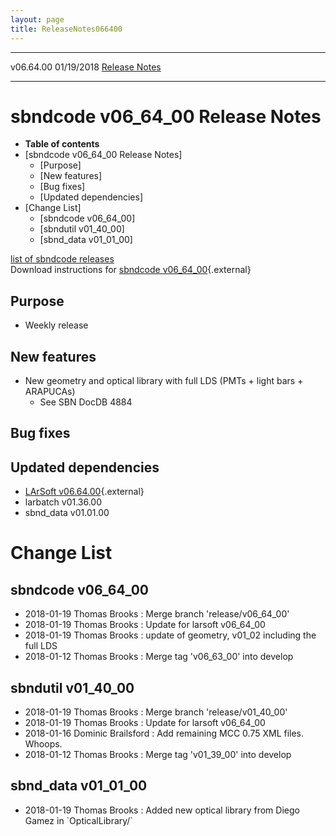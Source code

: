 ```yaml
---
layout: page
title: ReleaseNotes066400
---
```


  ----------- ------------ -- -- ------------------------------------------------------
  v06.64.00   01/19/2018         [Release Notes](ReleaseNotes066400.html)
  ----------- ------------ -- -- ------------------------------------------------------



sbndcode v06\_64\_00 Release Notes
======================================================================================

-   **Table of contents**
-   [sbndcode v06\_64\_00 Release
    Notes]
    -   [Purpose]
    -   [New features]
    -   [Bug fixes]
    -   [Updated dependencies]
-   [Change List]
    -   [sbndcode v06\_64\_00]
    -   [sbndutil v01\_40\_00]
    -   [sbnd\_data v01\_01\_00]

[list of sbndcode
releases](List_of_SBND_code_releases.html)\
Download instructions for [sbndcode
v06\_64\_00](http://scisoft.fnal.gov/scisoft/bundles/sbnd/v06_64_00/sbndcode-v06_64_00.html){.external}



Purpose
----------------------------------

-   Weekly release



New features
--------------------------------------------

-   New geometry and optical library with full LDS (PMTs + light bars +
    ARAPUCAs)
    -   See SBN DocDB 4884



Bug fixes
--------------------------------------



Updated dependencies
------------------------------------------------------------

-   [LArSoft
    v06.64.00](https://cdcvs.fnal.gov/redmine/projects/larsoft/wiki/ReleaseNotes066400){.external}
-   larbatch v01.36.00
-   sbnd\_data v01.01.00



Change List
==========================================



sbndcode v06\_64\_00
----------------------------------------------------------

-   2018-01-19 Thomas Brooks : Merge branch \'release/v06\_64\_00\'
-   2018-01-19 Thomas Brooks : Update for larsoft v06\_64\_00
-   2018-01-19 Thomas Brooks : update of geometry, v01\_02 including the
    full LDS
-   2018-01-12 Thomas Brooks : Merge tag \'v06\_63\_00\' into develop



sbndutil v01\_40\_00
----------------------------------------------------------

-   2018-01-19 Thomas Brooks : Merge branch \'release/v01\_40\_00\'
-   2018-01-19 Thomas Brooks : Update for larsoft v06\_64\_00
-   2018-01-16 Dominic Brailsford : Add remaining MCC 0.75 XML files.
    Whoops.
-   2018-01-12 Thomas Brooks : Merge tag \'v01\_39\_00\' into develop



sbnd\_data v01\_01\_00
-------------------------------------------------------------

-   2018-01-19 Thomas Brooks : Added new optical library from Diego
    Gamez in \`OpticalLibrary/\`
